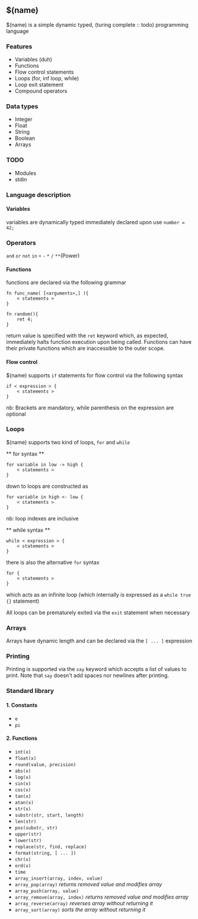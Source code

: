 ## $(name)
$(name) is a simple dynamic typed, (turing complete :: todo) programming language

### Features ###
* Variables (duh)
* Functions
* Flow control statements
* Loops (for, inf loop, while)
* Loop exit statement
* Compound operators

### Data types ###
* Integer
* Float
* String
* Boolean
* Arrays

### TODO ###
* Modules
* stdin


### Language description ###

#### Variables ####

variables are dynamically typed immediately declared upon use `number = 42;`

### Operators ###

`and` `or` `not` `in` `+` `-` `*` `/` `**`(Power) 

#### Functions ####

functions are declared via the following grammar

    fn func_name( [<arguments>,] ){
        < statements >
    }

    fn random(){
        ret 4;
    }

return value is specified with the `ret` keyword which, as expected, immediately halts function execution upon being called. Functions can have their private functions which are inaccessible to the outer scope.

#### Flow control ####

$(name) supports `if` statements for flow control via the following syntax

    if < expression > {
        < statements >
    }

nb: Brackets are mandatory, while parenthesis on the expression are optional


### Loops ###

$(name) supports two kind of loops, `for` and `while`

** for syntax **

    for variable in low -> high {
        < statements >
    }
    
down to loops are constructed as

    for variable in high <- low {
        < statements >
    }

nb: loop indexes are inclusive

** while syntax **

    while < expression > {
        < statements >
    }

there is also the alternative `for` syntax

    for {
        < statements >
    }

which acts as an infinite loop (which internally is expressed as a `while true {}` statement)

All loops can be prematurely exited via the `exit` statement when necessary


### Arrays ###

Arrays have dynamic length and can be declared via the  `[ ... ]` expression


### Printing ###

Printing is supported via the `say` keyword which accepts a list of values to print. Note that `say` doesn't
add spaces nor newlines after printing.


### Standard library ###

#### 1. Constants ###

* `e`
* `pi`

#### 2. Functions

* `int(x)` 
* `float(x)`
* `round(value, precision)`
* `abs(x)`
* `log(x)`
* `sin(x)`
* `cos(x)`
* `tan(x)`
* `atan(x)`
* `str(x)`
* `substr(str, start, length)`
* `len(str)`
* `pos(substr, str)`
* `upper(str)`
* `lower(str)`
* `replace(str, find, replace)`
* `format(string, [ ... ])`
* `chr(x)`
* `ord(x)`
* `time`
* `array_insert(array, index, value)`
* `array_pop(array)` *returns removed value and modifies array*
* `array_push(array, value)`
* `array_remove(array, index)` *returns removed value and modifies array*
* `array_reverse(array)` *reverses array without returning it*
* `array_sort(array)` *sorts the array without returning it*
